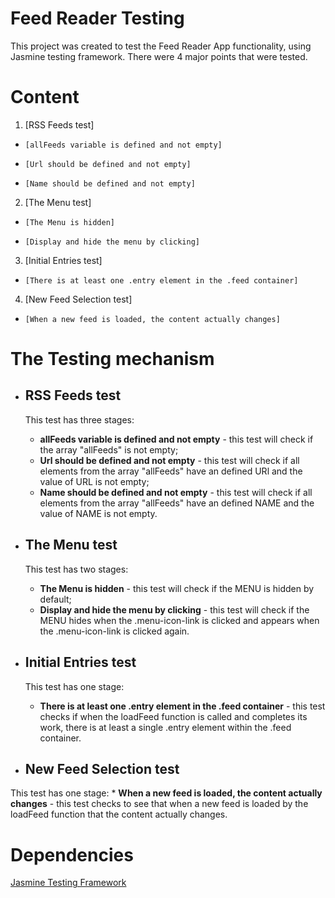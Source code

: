 # Feed Reader Testing

This project was created to test the Feed Reader App functionality, using Jasmine testing framework.
There were 4 major points that were tested.


# Content

1. [RSS Feeds test]
*     [allFeeds variable is defined and not empty]
*     [Url should be defined and not empty]
*     [Name should be defined and not empty]
2. [The Menu test]
*     [The Menu is hidden]
*     [Display and hide the menu by clicking]
3. [Initial Entries test]
*     [There is at least one .entry element in the .feed container]
4. [New Feed Selection test]
*     [When a new feed is loaded, the content actually changes]


# The Testing mechanism

* ##    RSS Feeds test

    This test has three stages: 
    *  **allFeeds variable is defined and not empty** - this test will check if the array "allFeeds" is not empty;
    *  **Url should be defined and not empty** - this test will check if all elements from the array "allFeeds" have an defined URl and the value of URL is not empty;
    * **Name should be defined and not empty** - this test will check if all elements from the array "allFeeds" have an defined NAME and the value of NAME is not empty.

* ##    The Menu test

    This test has two stages:
    * **The Menu is hidden** - this test will check if the MENU is hidden by default;
    * **Display and hide the menu by clicking** - this test will check if the MENU hides when the .menu-icon-link is clicked and appears when the .menu-icon-link is clicked again.
    
* ##    Initial Entries test

    This test has one stage:
    * **There is at least one .entry element in the .feed container** - this test checks if when the loadFeed
    function is called and completes its work, there is at least a single .entry element within the .feed container.
    
* ## New Feed Selection test

This test has one stage:
    * **When a new feed is loaded, the content actually changes** - this test checks to see that when a new feed is loaded
    by the loadFeed function that the content actually changes.

  
# Dependencies

[Jasmine Testing Framework](https://jasmine.github.io/)

